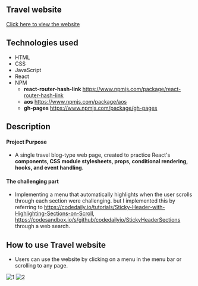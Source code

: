 ## Travel website
[Click here to view the website](https://jwd-activity.github.io/Travel_website_ver02/)

## Technologies used
- HTML
- CSS
- JavaScript
- React
- NPM
  - **react-router-hash-link** https://www.npmjs.com/package/react-router-hash-link
  - **aos** https://www.npmjs.com/package/aos
  - **gh-pages**  https://www.npmjs.com/package/gh-pages

## Description
#### Project Purpose
- A single travel blog-type web page, created to practice React's **components, CSS module stylesheets, props, conditional rendering, hooks, and event handling**.

#### The challenging part
- Implementing a menu that automatically highlights when the user scrolls through each section were challenging. but I implemented this by referring to https://codedaily.io/tutorials/Sticky-Header-with-Highlighting-Sections-on-Scroll, https://codesandbox.io/s/github/codedailyio/StickyHeaderSections through a web search.


## How to use Travel website
- Users can use the website by clicking on a menu in the menu bar or scrolling to any page.

![1](https://user-images.githubusercontent.com/83196262/127790723-7bb827c4-0319-4cea-8efa-10b9b5721681.JPG)
![2](https://user-images.githubusercontent.com/83196262/127790727-b733bbb9-4a01-4306-b579-79ac69e50201.JPG)
